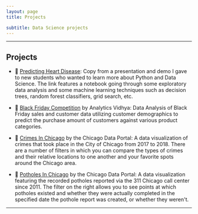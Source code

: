 ```yaml
---
layout: page
title: Projects

subtitle: Data Science projects
---
```


---------------

## Projects

*   &#128147; [Predicting Heart Disease](https://www.shahbazsyed.com/heartdisease): Copy from a presentation and demo I gave to new students who wanted to learn more about Python and Data Science. The link features a notebook going through some exploratory data analysis and some machine learning techniques such as decision trees, random forest classifiers, grid search, etc.

*   &#128184; [Black Friday Competition](https://www.shahbazsyed.com/Black_Friday) by Analytics Vidhya: Data Analysis of Black Friday sales and customer data utilizing customer demographics to predict the purchase amount of customers against various product categories.

*   &#128110; [Crimes In Chicago](https://www.shahbazsyed.com/crimes) by the Chicago Data Portal: A data visualization of crimes that took place in the City of Chicago from 2017 to 2018. There are a number of filters in which you can compare the types of crimes and their relative locations to one another and your favorite spots around the Chicago area.

*   &#128679; [Potholes In Chicago](https://www.shahbazsyed.com/potholes) by the Chicago Data Portal: A data visualization featuring the recorded potholes reported via the 311 Chicago call center since 2011. The filter on the right allows you to see points at which potholes existed and whether they were actually completed in the specified date the pothole report was created, or whether they weren't.

---
